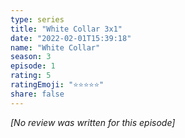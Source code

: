 ```yaml
---
type: series
title: "White Collar 3x1"
date: "2022-02-01T15:39:18"
name: "White Collar"
season: 3
episode: 1
rating: 5
ratingEmoji: "⭐️⭐️⭐️⭐️⭐️"
share: false
---
```


_[No review was written for this episode]_

